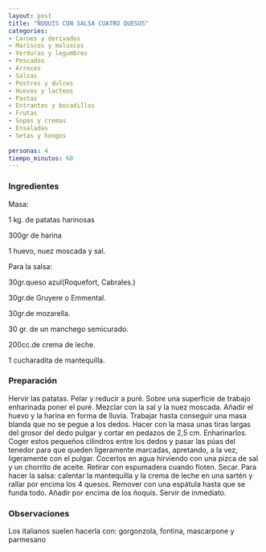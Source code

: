 ```yaml
---
layout: post
title: "ÑOQUIS CON SALSA CUATRO QUESOS"
categories:
- Carnes y derivados
- Mariscos y moluscos
- Verduras y legumbres
- Pescados
- Arroces
- Salsas
- Postres y dulces
- Huevos y lacteos
- Pastas
- Entrantes y bocadillos
- Frutas
- Sopas y cremas
- Ensaladas
- Setas y hongos
 
personas: 4 
tiempo_minutos: 60 
---
```

<h3>Ingredientes</h3>
Masa:

1 kg. de patatas harinosas

300gr de harina

1 huevo, nuez moscada y sal.

Para la salsa:

30gr.queso azul(Roquefort, Cabrales.)

30gr.de Gruyere o Emmental.

30gr.de mozarella.

30 gr. de un manchego semicurado.

200cc.de crema de leche.

1 cucharadita de mantequilla.

<h3>Preparación</h3>
Hervir las patatas. Pelar y reducir a puré. Sobre una superficie de trabajo enharinada poner el puré. Mezclar con la sal y la nuez moscada. Añadir el huevo y la harina en forma de lluvia. Trabajar hasta conseguir una masa blanda que no se pegue a los dedos. Hacer con la masa unas tiras largas del grosor del dedo pulgar y cortar en pedazos de 2,5 cm. Enharinarlos. Coger estos pequeños cilindros entre los dedos y pasar las púas del tenedor para que queden ligeramente marcadas, apretando, a la vez, ligeramente con el pulgar. Cocerlos en agua hirviendo con una pizca de sal y un chorrito de aceite. Retirar con espumadera cuando floten. Secar. Para hacer la salsa: calentar la mantequilla y la crema de leche en una sartén y rallar por encima los 4 quesos. Remover con una espátula hasta que se funda todo. Añadir por encima de los ñoquis. Servir de inmediato.

<h3>Observaciones</h3>
Los italianos suelen hacerla con: gorgonzola, fontina, mascarpone y parmesano

